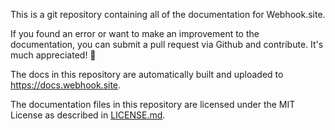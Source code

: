 This is a git repository containing all of the documentation for Webhook.site. 

If you found an error or want to make an improvement to the documentation, you can submit a pull request via Github and contribute. It's much appreciated! 🫶

The docs in this repository are automatically built and uploaded to https://docs.webhook.site.

The documentation files in this repository are licensed under the MIT License as described in [LICENSE.md](https://github.com/webhooksite/docs/blob/master/LICENSE).